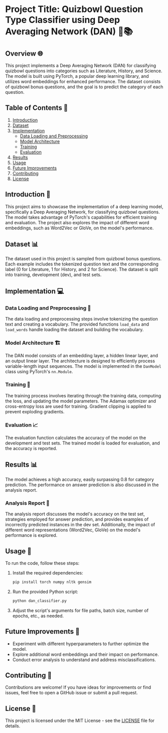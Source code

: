 # Project Title: Quizbowl Question Type Classifier using Deep Averaging Network (DAN) 🤖📚

## Overview 🌐

This project implements a Deep Averaging Network (DAN) for classifying quizbowl questions into categories such as Literature, History, and Science. The model is built using PyTorch, a popular deep learning library, and utilizes word embeddings for enhanced performance. The dataset consists of quizbowl bonus questions, and the goal is to predict the category of each question.

## Table of Contents 📜

1. [Introduction](#introduction)
2. [Dataset](#dataset)
3. [Implementation](#implementation)
   - [Data Loading and Preprocessing](#data-loading-and-preprocessing)
   - [Model Architecture](#model-architecture)
   - [Training](#training)
   - [Evaluation](#evaluation)
4. [Results](#results)
5. [Usage](#usage)
6. [Future Improvements](#future-improvements)
7. [Contributing](#contributing)
8. [License](#license)

## Introduction 🚀

This project aims to showcase the implementation of a deep learning model, specifically a Deep Averaging Network, for classifying quizbowl questions. The model takes advantage of PyTorch's capabilities for efficient training and evaluation. The project also explores the impact of different word embeddings, such as Word2Vec or GloVe, on the model's performance.

## Dataset 📊

The dataset used in this project is sampled from quizbowl bonus questions. Each example includes the tokenized question text and the corresponding label (0 for Literature, 1 for History, and 2 for Science). The dataset is split into training, development (dev), and test sets.

## Implementation 💻

### Data Loading and Preprocessing 📝

The data loading and preprocessing steps involve tokenizing the question text and creating a vocabulary. The provided functions `load_data` and `load_words` handle loading the dataset and building the vocabulary.

### Model Architecture 🏗️

The DAN model consists of an embedding layer, a hidden linear layer, and an output linear layer. The architecture is designed to efficiently process variable-length input sequences. The model is implemented in the `DanModel` class using PyTorch's `nn.Module`.

### Training 🚂

The training process involves iterating through the training data, computing the loss, and updating the model parameters. The Adamax optimizer and cross-entropy loss are used for training. Gradient clipping is applied to prevent exploding gradients.

### Evaluation 📈

The evaluation function calculates the accuracy of the model on the development and test sets. The trained model is loaded for evaluation, and the accuracy is reported.

## Results 📊

The model achieves a high accuracy, easily surpassing 0.8 for category prediction. The performance on answer prediction is also discussed in the analysis report.

### Analysis Report 📑

The analysis report discusses the model's accuracy on the test set, strategies employed for answer prediction, and provides examples of incorrectly predicted instances in the dev set. Additionally, the impact of different word representations (Word2Vec, GloVe) on the model's performance is explored.

## Usage 🚀

To run the code, follow these steps:

1. Install the required dependencies:

   ```bash
   pip install torch numpy nltk gensim

2. Run the provided Python script:
   ```bash
   python dan_classifier.py

3. Adjust the script's arguments for file paths, batch size, number of epochs, etc., as needed.
 
## Future Improvements 🚧

- Experiment with different hyperparameters to further optimize the model.
- Explore additional word embeddings and their impact on performance.
- Conduct error analysis to understand and address misclassifications.

## Contributing 🤝

Contributions are welcome! If you have ideas for improvements or find issues, feel free to open a GitHub issue or submit a pull request.

## License 📄

This project is licensed under the MIT License - see the [LICENSE](LICENSE) file for details.
